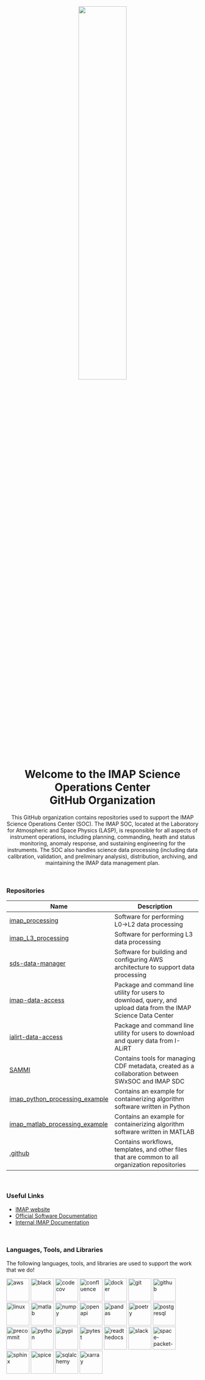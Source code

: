 <div id="header" align="center">
    <a href="https://imap.princeton.edu/" target="_blank">
        <img src="https://imap.princeton.edu/sites/g/files/toruqf1601/files/imap-mark-hor-multicolor-dark.png" style="display: block; width: 50%;"/>
    </a>
    <h1>Welcome to the IMAP Science Operations Center<br>GitHub Organization</h1>
    <p>
        This GitHub organization contains repositories used to support the IMAP Science Operations Center (SOC). The IMAP SOC, located at the Laboratory for Atmospheric and Space Physics (LASP),
        is responsible for all aspects of instrument operations, including planning, commanding, heath and status monitoring, anomaly response, and sustaining engineering for the instruments.
        The SOC also handles science data processing (including data calibration, validation, and preliminary analysis), distribution, archiving, and maintaining the IMAP data management plan.
    </p>
</div>

<br>

### Repositories

| Name | Description | 
|---|---| 
| [imap_processing](https://github.com/IMAP-Science-Operations-Center/imap_processing) | Software for performing L0->L2 data processing | 
| [imap_L3_processing](https://github.com/IMAP-Science-Operations-Center/imap_L3_processing) | Software for performing L3 data processing |
| [sds-data-manager](https://github.com/IMAP-Science-Operations-Center/sds-data-manager) | Software for building and configuring AWS architecture to support data processing | 
| [imap-data-access](https://github.com/IMAP-Science-Operations-Center/imap-data-access) | Package and command line utility for users to download, query, and upload data from the IMAP Science Data Center | 
| [ialirt-data-access](https://github.com/IMAP-Science-Operations-Center/ialirt-data-access) | Package and command line utility for users to download and query data from I-ALiRT | 
| [SAMMI](https://github.com/swxsoc/sammi/) | Contains tools for managing CDF metadata, created as a collaboration between SWxSOC and IMAP SDC |
| [imap_python_processing_example](https://github.com/IMAP-Science-Operations-Center/imap_python_processing_example) | Contains an example for containerizing algorithm software written in Python | 
| [imap_matlab_processing_example](https://github.com/IMAP-Science-Operations-Center/imap_matlab_processing_example) | Contains an example for containerizing algorithm software written in MATLAB | 
| [.github](https://github.com/IMAP-Science-Operations-Center/.github) | Contains workflows, templates, and other files that are common to all organization repositories |

<br>

### Useful Links

<ul>
  <li><a href="https://imap.princeton.edu/">IMAP website</a></li>
  <li><a href="https://imap-processing.readthedocs.io/en/latest/">Official Software Documentation</a></li>
  <li><a href="https://lasp.colorado.edu/galaxy/display/IMAP/">Internal IMAP Documentation</a></li>
</ul>

<br>

### Languages, Tools, and Libraries

The following languages, tools, and libraries are used to support the work that we do!

[<img src="https://avatars.githubusercontent.com/u/2232217?s=200&v=4" alt="aws" width="60" height="60"/>](https://aws.amazon.com/)
[<img src="https://res.cloudinary.com/practicaldev/image/fetch/s--pvYK2BAd--/c_imagga_scale,f_auto,fl_progressive,h_1080,q_auto,w_1080/https://thepracticaldev.s3.amazonaws.com/i/061ye176kky7igpkcrhk.png" alt="black" width="60" height="60"/>](https://pypi.org/project/black/)
[<img src="https://cdn.jsdelivr.net/gh/devicons/devicon/icons/codecov/codecov-plain.svg" alt="codecov" width="60" height="60"/>](https://about.codecov.io/)
[<img src="https://cdn.jsdelivr.net/gh/devicons/devicon/icons/confluence/confluence-original.svg" alt="confluence" width="60" height="60"/>](https://www.atlassian.com/software/confluence)
[<img src="https://cdn.jsdelivr.net/gh/devicons/devicon/icons/docker/docker-original-wordmark.svg" alt="docker" width="60" height="60"/>](https://www.docker.com)
[<img src="https://cdn.jsdelivr.net/gh/devicons/devicon/icons/git/git-original-wordmark.svg" alt="git" width="60" height="60"/>](https://git-scm.com)
[<img src="https://cdn.jsdelivr.net/gh/devicons/devicon/icons/github/github-original.svg" alt="github" width="60" height="60"/>](https://github.com/)
[<img src="https://cdn.jsdelivr.net/gh/devicons/devicon/icons/linux/linux-original.svg" alt="linux" width="60" height="60"/>](https://www.linux.org/)
[<img src="https://cdn.jsdelivr.net/gh/devicons/devicon/icons/matlab/matlab-original.svg" alt="matlab" width="60" height="60"/>](https://www.mathworks.com/)
[<img src="https://cdn.jsdelivr.net/gh/devicons/devicon/icons/numpy/numpy-original.svg" alt="numpy" width="60" height="60"/>](https://numpy.org/)
[<img src="https://miro.medium.com/v2/resize:fit:1400/format:webp/1*4UiSxxmeMwu_wLpSeaBK6w.png" alt="openapi" width="60" height="60"/>](https://www.openapis.org/)
[<img src="https://cdn.jsdelivr.net/gh/devicons/devicon/icons/pandas/pandas-original-wordmark.svg" alt="pandas" width="60" height="60"/>](https://pandas.pydata.org)
[<img src="https://python-poetry.org/images/logo-origami.svg" alt="poetry" width="60" height="60"/>](https://python-poetry.org/)
[<img src="https://cdn.jsdelivr.net/gh/devicons/devicon/icons/postgresql/postgresql-original-wordmark.svg" alt="postgresql" width="60" height="60"/>](https://www.postgresql.org/)
[<img src="https://pre-commit.com/logo.svg" alt="precommit" width="60" height="60"/>](https://pre-commit.com/)
[<img src="https://cdn.jsdelivr.net/gh/devicons/devicon/icons/python/python-original-wordmark.svg" alt="python" width="60" height="60"/>](https://www.python.org)
[<img src="https://pypi.org/static/images/logo-large.9f732b5f.svg" alt="pypi" width="60" height="60"/>](https://pypi.org/)
[<img src="https://cdn.jsdelivr.net/gh/devicons/devicon/icons/pytest/pytest-original-wordmark.svg" alt="pytest" width="60" height="60"/>](https://docs.pytest.org/)
[<img src="https://brand-guidelines.readthedocs.org/_images/logo-wordmark-vertical-compact-dark.png" alt="readthedocs" width="60" height="60"/>](https://about.readthedocs.com)
[<img src="https://cdn.jsdelivr.net/gh/devicons/devicon/icons/slack/slack-original.svg" alt="slack" width="60" height="60"/>](https://slack.com/)
[<img src="https://space-packet-parser.readthedocs.io/en/latest/_static/logo-no-background.png" alt="space-packet-parser" width="60" height="60"/>](https://pypi.org/project/space-packet-parser/)
[<img src="https://gitlab.inria.fr/uploads/-/system/project/avatar/42214/sphinxdoc.png" alt="sphinx" width="60" height="60"/>](https://www.sphinx-doc.org)
[<img src="https://www2.jpl.nasa.gov/iae/highlights/yr-end99/SPICE/NaifLogoColor_shdw.jpg" alt="spice" width="60" height="60"/>](https://naif.jpl.nasa.gov/naif/toolkit.html)
[<img src="https://cdn.jsdelivr.net/gh/devicons/devicon/icons/sqlalchemy/sqlalchemy-original-wordmark.svg" alt="sqlalchemy" width="60" height="60"/>](https://www.sqlalchemy.org/)
[<img src="https://pydata.org/wp-content/uploads/2018/09/xarray-logo-square.png" alt="xarray" width="60" height="60"/>](https://docs.xarray.dev)
